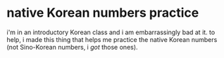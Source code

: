 native Korean numbers practice
==============================

i'm in an introductory Korean class and i am embarrassingly bad at it. to help, i made this thing that helps me practice the native Korean numbers (not Sino-Korean numbers, i *got* those ones).
